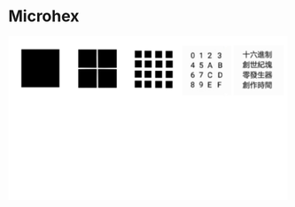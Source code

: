 # Microhex
![](https://github.com/MicrohexHQ/Microhex-genesis/blob/master/U/AI/ArtBoard%20Image%20(465).jpg)

